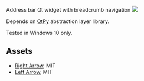 Address bar Qt widget with breadcrumb navigation
![](preview.gif)

Depends on [QtPy](https://github.com/spyder-ide/qtpy) abstraction layer library.

Tested in Windows 10 only.


## Assets
* [Right Arrow](https://www.iconfinder.com/icons/211607/right_arrow_icon), MIT
* [Left Arrow](https://www.iconfinder.com/icons/211689/left_arrow_icon), MIT
